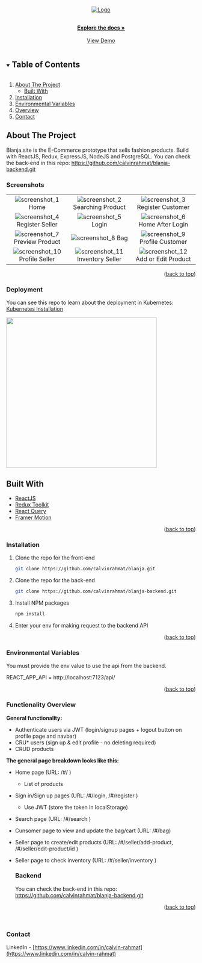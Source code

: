 <div id="top"></div>

<!-- PROJECT LOGO -->
<br />
<p align="center">
  <a href="https://github.com/calvinrahmat/blanja.git">
    <img src="https://res.cloudinary.com/calvin-cloud/image/upload/v1627004541/Front%20End/logo_blanja_jtyc2a.svg"  alt="Logo">
  </a>

  <p align="center">
    <br />
    <a href="https://github.com/calvinrahmat/blanja.git"><strong>Explore the docs »</strong></a>
    <br />
    <br />
    <a href="https://www.blanja.site/">View Demo</a>
  </p>
</p>

<!-- TABLE OF CONTENTS -->

<details open="open">
  <summary><h2 style="display: inline-block">Table of Contents</h2></summary>
  <ol>
    <li>
      <a href="#about-the-project">About The Project</a>
      <ul>
        <li><a href="#built-with">Built With</a></li>
      </ul>
    </li>
    <li><a href="#installation">Installation</a></li>
    <li><a href="#enviromental-variables">Environmental Variables</a></li>
    <li><a href="#overview">Overview</a></li>
    <li><a href="#contact">Contact</a></>
  </ol>
</details>
  
<!-- ABOUT THE PROJECT -->

## About The Project

Blanja.site is the E-Commerce prototype that sells fashion products. Build with ReactJS, Redux, ExpressJS, NodeJS and PostgreSQL. You can check the back-end in this repo: https://github.com/calvinrahmat/blanja-backend.git

### Screenshots

|                                                                                                                                                              |                                                                                                                                                                |                                                                                                                                                                    |
| :----------------------------------------------------------------------------------------------------------------------------------------------------------: | :------------------------------------------------------------------------------------------------------------------------------------------------------------: | :----------------------------------------------------------------------------------------------------------------------------------------------------------------: |
|    ![screenshot_1](https://res.cloudinary.com/calvin-cloud/image/upload/v1632177133/Blanja%20SS%202/Screenshot_from_2021-09-21_05-15-21_sb6la0.png) Home     |        ![screenshot_2](https://res.cloudinary.com/calvin-cloud/image/upload/v1631234088/Blanja%20SS/ezgif-2-06ed2e840349_uzzk2o.gif) Searching Product         | ![screenshot_3](https://res.cloudinary.com/calvin-cloud/image/upload/v1632177132/Blanja%20SS%202/Screenshot_from_2021-09-21_05-17-29_p1rg1i.png) Register Customer |
| ![screenshot_4](https://res.cloudinary.com/calvin-cloud/image/upload/v1633275168/Blanja%20SS/Screenshot_from_2021-10-03_22-32-32_yfsoww.png) Register Seller |     ![screenshot_5](https://res.cloudinary.com/calvin-cloud/image/upload/v1632178344/Blanja%20SS%202/Screenshot_from_2021-09-21_05-50-59_zonzeg.png) Login     |   ![screenshot_6](https://res.cloudinary.com/calvin-cloud/image/upload/v1633265455/Blanja%20SS/Screenshot_from_2021-10-03_19-48-21_i6c4bk.png) Home After Login    |
| ![screenshot_7](https://res.cloudinary.com/calvin-cloud/image/upload/v1633265772/Blanja%20SS/Screenshot_from_2021-10-03_19-51-58_ms3u9a.png) Preview Product |        ![screenshot_8](https://res.cloudinary.com/calvin-cloud/image/upload/v1633265772/Blanja%20SS/Screenshot_from_2021-10-03_19-51-33_maumpq.png) Bag        |   ![screenshot_9](https://res.cloudinary.com/calvin-cloud/image/upload/v1633306621/Blanja%20SS/Screenshot_from_2021-10-04_07-16-41_ajhcic.png) Profile Customer    |
| ![screenshot_10](https://res.cloudinary.com/calvin-cloud/image/upload/v1633265772/Blanja%20SS/Screenshot_from_2021-10-03_19-53-39_twpuds.png) Profile Seller | ![screenshot_11](https://res.cloudinary.com/calvin-cloud/image/upload/v1633265772/Blanja%20SS/Screenshot_from_2021-10-03_19-53-58_eewh0t.png) Inventory Seller | ![screenshot_12](https://res.cloudinary.com/calvin-cloud/image/upload/v1633265772/Blanja%20SS/Screenshot_from_2021-10-03_19-54-35_oaiqjh.png) Add or Edit Product  |

<p align="right">(<a href="#top">back to top</a>)</p>


### Deployment

You can see this repo to learn about the deployment in Kubernetes: <a href="https://github.com/calvinrahmat/k8s-install.git">Kubernetes Installation</a>

  <img src="https://res.cloudinary.com/calvin-cloud/image/upload/v1633333761/Blanja%20SS/CI_CD_Flow_page-0001_zykte4.jpg" width="400">
  


## Built With

- [ReactJS](https://reactjs.org/)
- [Redux Toolkit](https://redux-toolkit.js.org/)
- [React Query](https://react-query.tanstack.com/)
- [Framer Motion](https://www.framer.com/motion/)

<p align="right">(<a href="#top">back to top</a>)</p>

### Installation

1. Clone the repo for the front-end
   ```sh
   git clone https://github.com/calvinrahmat/blanja.git
   ```
2. Clone the repo for the back-end
   ```sh
   git clone https://github.com/calvinrahmat/blanja-backend.git
   ```
3. Install NPM packages
   ```sh
   npm install
   ```
4. Enter your env for making request to the backend API

<p align="right">(<a href="#top">back to top</a>)</p>

### Environmental Variables

You must provide the env value to use the api from the backend.

REACT_APP_API = http://localhost:7123/api/

<p align="right">(<a href="#top">back to top</a>)</p>

### Functionality Overview

**General functionality:**

- Authenticate users via JWT (login/signup pages + logout button on profile page and navbar)
- CRU\* users (sign up & edit profile - no deleting required)
- CRUD products

**The general page breakdown looks like this:**

- Home page (URL: /#/ )
  - List of products
- Sign in/Sign up pages (URL: /#/login, /#/register )
  - Use JWT (store the token in localStorage)
- Search page (URL: /#/search )
- Cunsomer page to view and update the bag/cart (URL: /#/bag)
- Seller page to create/edit products (URL: /#/seller/add-product, /#/seller/edit-product/id )
- Seller page to check inventory (URL: /#/seller/inventory )

  ### Backend

  You can check the back-end in this repo: https://github.com/calvinrahmat/blanja-backend.git

  <p align="right">(<a href="#top">back to top</a>)</p>

<br />

### Contact

LinkedIn - [https://www.linkedin.com/in/calvin-rahmat](https://www.linkedin.com/in/calvin-rahmat)
